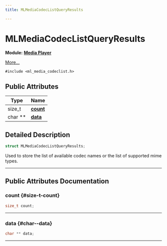 ```yaml
---
title: MLMediaCodecListQueryResults

---
```


# MLMediaCodecListQueryResults

**Module:** **[Media Player](/api-ref/api/Modules/group___media_player/group___media_player.md)**



 [More...](#detailed-description)


`#include <ml_media_codeclist.h>`

## Public Attributes

| Type           | Name           |
| -------------- | -------------- |
| size_t | **[count](/api-ref/api/Modules/group___media_player/struct_m_l_media_codec_list_query_results.md#size-t-count)**  |
| char ** | **[data](/api-ref/api/Modules/group___media_player/struct_m_l_media_codec_list_query_results.md#char--data)**  |

## Detailed Description

```cpp
struct MLMediaCodecListQueryResults;
```


Used to store the list of available codec names or the list of supported mime types. 





-----------
## Public Attributes Documentation

### count {#size-t-count}

```cpp
size_t count;
```






-----------

### data {#char--data}

```cpp
char ** data;
```






-----------

